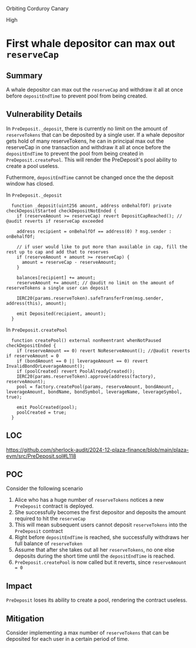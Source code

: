 Orbiting Corduroy Canary

High

# First whale depositor can max out `reserveCap`

## Summary

A whale depositor can max out the `reserveCap` and withdraw it all at once before `depositEndTime` to prevent pool from being created.

## Vulnerability Details

In `PreDeposit._deposit`, there is currently no limit on the amount of `reserveTokens` that can be deposited by a single user. If a whale depositor gets hold of many reserveTokens, he can in principal max out the reserveCap in one transaction and withdraw it all at once before the `depositEndTime` to prevent the pool from being created in `PreDeposit.createPool`. This will render the PreDeposit's pool ability to create a pool useless.

Futhermore, `depositEndTime` cannot be changed once the the deposit window has closed.

In `PreDeposit._deposit`

```solidity
  function _deposit(uint256 amount, address onBehalfOf) private checkDepositStarted checkDepositNotEnded {
    if (reserveAmount >= reserveCap) revert DepositCapReached(); // @audit reverts if reserveCap exceeded

    address recipient = onBehalfOf == address(0) ? msg.sender : onBehalfOf;

    // if user would like to put more than available in cap, fill the rest up to cap and add that to reserves
    if (reserveAmount + amount >= reserveCap) {
      amount = reserveCap - reserveAmount;
    }

    balances[recipient] += amount;
    reserveAmount += amount; // @audit no limit on the amount of reserveTokens a single user can deposit

    IERC20(params.reserveToken).safeTransferFrom(msg.sender, address(this), amount);

    emit Deposited(recipient, amount);
  }

```

In `PreDeposit.createPool`

```solidity
  function createPool() external nonReentrant whenNotPaused checkDepositEnded {
    if (reserveAmount == 0) revert NoReserveAmount(); //@audit reverts if reserveAmount = 0
    if (bondAmount == 0 || leverageAmount == 0) revert InvalidBondOrLeverageAmount();
    if (poolCreated) revert PoolAlreadyCreated();
    IERC20(params.reserveToken).approve(address(factory), reserveAmount);
    pool = factory.createPool(params, reserveAmount, bondAmount, leverageAmount, bondName, bondSymbol, leverageName, leverageSymbol, true);

    emit PoolCreated(pool);
    poolCreated = true;
  }

```

## LOC

https://github.com/sherlock-audit/2024-12-plaza-finance/blob/main/plaza-evm/src/PreDeposit.sol#L118

## POC

Consider the following scenario

1. Alice who has a huge number of `reserveTokens` notices a new `PreDeposit` contract is deployed.
2. She successfully becomes the first depositor and deposits the amount required to hit the `reserveCap`
3. This will mean subsequent users cannot deposit `reserveTokens` into the `PreDeposit` contract
4. Right before `depositEndTime` is reached, she successfully withdraws her full balance of `reserveToken`
5. Assume that after she takes out all her `reserveTokens`, no one else deposits during the short time until the `depositEndTime` is reached.
6. `PreDeposit.createPool` is now called but it reverts, since `reserveAmount = 0`

## Impact

`PreDeposit` loses its ability to create a pool, rendering the contract useless.

## Mitigation

Consider implementing a max number of `reserveTokens` that can be deposited for each user in a certain period of time.